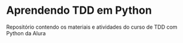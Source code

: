 # Aprendendo TDD em Python
Repositório contendo os materiais e atividades do curso de TDD com Python da Alura
